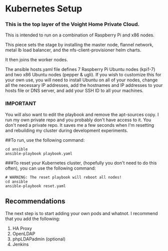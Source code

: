# Kubernetes Setup
### This is the top layer of the Voight Home Private Cloud.

This is intended to run on a combination of Raspberry Pi and x86 nodes.

This piece sets the stage by installing the master node, flannel network, metal lb load balancer, and
the nfs-client-provisioner helm charts. 

It then joins the worker nodes.

The ansible hosts.yaml file defines 7 Raspberry Pi Ubuntu nodes (kpi1-7) and two x86 Ubuntu nodes (pepper & ugli).
If you wish to customize this for your own use, you will need to install Ubuntu on all of your nodes, change
all the necessary IP addresses, add the hostnames and IP addresses to your hosts file or DNS server, and
add your SSH ID to all your machines.

### IMPORTANT
You will also want to edit the playbook and remove the apt-sources copy. I run my own private
repo and you probably don't have access to it. You don't need a private repo. It saves
me a few seconds when I'm resetting and rebuilding my cluster during development experiments.

##To run, use the following command:
```shell script
cd ansible
ansible-playbook playbook.yaml
```

###To reset your Kubernetes cluster, (hopefully you don't need to do this often), you can use the following command:
```shell script
# WARNING: The reset playbook will reboot all nodes!
cd ansible
ansible-playbook reset.yaml
```

## Recommendations
The next step is to start adding your own pods and whatnot. I recommend that you add the following:

1. HA Proxy
2. OpenLDAP
3. phpLDAPadmin (optional)
2. Jenkins